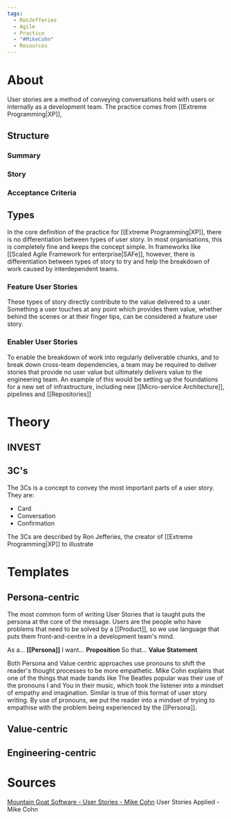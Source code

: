 ```yaml
---
tags:
  - RonJefferies
  - Agile
  - Practice
  - "#MikeCohn"
  - Resources
---
```

# About
User stories are a method of conveying conversations held with users or internally as a development team. The practice comes from [[Extreme Programming|XP]], 
## Structure
### Summary
### Story
### Acceptance Criteria
## Types
In the core definition of the practice for [[Extreme Programming|XP]], there is no differentiation between types of user story. In most organisations, this is completely fine and keeps the concept simple. In frameworks like [[Scaled Agile Framework for enterprise|SAFe]], however, there is differentiation between types of story to try and help the breakdown of work caused by interdependent teams.
### Feature User Stories
These types of story directly contribute to the value delivered to a user. Something a user touches at any point which provides them value, whether behind the scenes or at their finger tips, can be considered a feature user story.
### Enabler User Stories
To enable the breakdown of work into regularly deliverable chunks, and to break down cross-team dependencies, a team may be required to deliver stories that provide no user value but ultimately delivers value to the engineering team. An example of this would be setting up the foundations for a new set of infrastructure, including new [[Micro-service Architecture]], pipelines and [[Repositories]]

# Theory
## INVEST
## 3C's
The 3Cs is a concept to convey the most important parts of a user story. They are:
- Card
- Conversation
- Confirmation

The 3Cs are described by Ron Jefferies, the creator of [[Extreme Programming|XP]] to illustrate  
# Templates
## Persona-centric
The most common form of writing User Stories that is taught puts the persona at the core of the message. Users are the people who have problems that need to be solved by a [[Product]], so we use language that puts them front-and-centre in a development team's mind. 

As a... **[[Persona]]**
I want... **Proposition**
So that... **Value Statement**

Both Persona and Value centric approaches use pronouns to shift the reader's thought processes to be more empathetic. Mike Cohn explains that one of the things that made bands like The Beatles popular was their use of the pronouns I and You in their music, which took the listener into a mindset of empathy and imagination. Similar is true of this format of user story writing. By use of pronouns, we put the reader into a mindset of trying to empathise with the problem being experienced by the [[Persona]].
## Value-centric
## Engineering-centric
# Sources
[Mountain Goat Software - User Stories - Mike Cohn](https://www.mountaingoatsoftware.com/agile/user-stories)
User Stories Applied - Mike Cohn